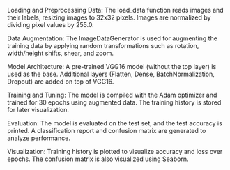 Loading and Preprocessing Data: The load_data function reads images and their labels, resizing images to 32x32 pixels. Images are normalized by dividing pixel values by 255.0.

Data Augmentation: The ImageDataGenerator is used for augmenting the training data by applying random transformations such as rotation, width/height shifts, shear, and zoom.

Model Architecture: A pre-trained VGG16 model (without the top layer) is used as the base. Additional layers (Flatten, Dense, BatchNormalization, Dropout) are added on top of VGG16.

Training and Tuning: The model is compiled with the Adam optimizer and trained for 30 epochs using augmented data. The training history is stored for later visualization.

Evaluation: The model is evaluated on the test set, and the test accuracy is printed. A classification report and confusion matrix are generated to analyze performance.

Visualization: Training history is plotted to visualize accuracy and loss over epochs. The confusion matrix is also visualized using Seaborn.
